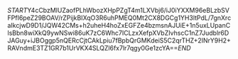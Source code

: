 $START$Y4cCbzMlUZaofPLhWbozXHpPZgT4m1LXVbj6/iJ0iYXXM96eBLzbSVFPfI6peZ29BOAV/rZPijkBIXqO3R6uhPMEQ0Mt2CX8DGCg1YH3ltPdL/7gnXrcaIkcjwD9D1/JQW42CMs+h2uheH4hoZxEGFZe4bzmsnAJUiE+1n5uxLUpanClsBbn8wiXkQ9ywNSwi86uK7zC6Whc7ICLzxXefpXVbZIvhscC1nZ7Judblr6DJAGuy+iJBOggp5nQERcCjtCAkLpiu7fBpbQrGMKdeiS5C2qrTHZ+2INrY9H2+RAVndmE3TZ1GR7b1UrVKX4SLQZl6fx7lr7qgy0Ge1zcYA==$END$